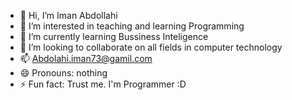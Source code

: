 - 👋 Hi, I’m Iman Abdollahi
- 👀 I’m interested in teaching and learning Programming
- 🌱 I’m currently learning Bussiness Inteligence
- 💞️ I’m looking to collaborate on all fields in computer technology
- 📫 Abdolahi.iman73@gamil.com
- 😄 Pronouns: nothing
- ⚡ Fun fact: Trust me. I'm Programmer :D

<!---
imanabdolahi73/imanabdolahi73 is a ✨ special ✨ repository because its `README.md` (this file) appears on your GitHub profile.
You can click the Preview link to take a look at your changes.
--->
